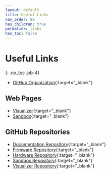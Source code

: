 ```yaml
---
layout: default
title: Useful Links
nav_order: 98
has_children: true
permalink: links
has_toc: false
---
```


# Useful Links
{: .no_toc .pb-4}

- [GitHub Organization](https://github.com/Pera-Swarm){:target="_blank"}

## Web Pages
- [Visualizer](https://pera-swarm.ce.pdn.ac.lk/visualizer/){:target="_blank"}
- [Sandbox](https://pera-swarm.ce.pdn.ac.lk/sandbox/){:target="_blank"}

## GitHub Repositories
- [Documentation Repository](https://github.com/Pera-Swarm/docs){:target="_blank"}
- [Firmware Repository](https://github.com/Pera-Swarm/firmware){:target="_blank"}
- [Hardware Repository](https://github.com/Pera-Swarm/hardware){:target="_blank"}
- [Sandbox Repository](https://github.com/Pera-Swarm/sandbox){:target="_blank"}
- [Visualizer Repository](https://github.com/Pera-Swarm/visualizer){:target="_blank"}
